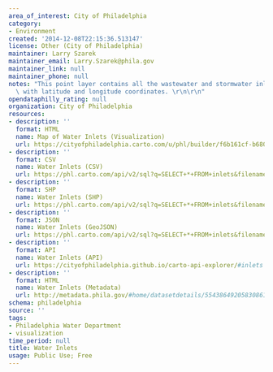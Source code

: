```yaml
---
area_of_interest: City of Philadelphia
category:
- Environment
created: '2014-12-08T22:15:36.513147'
license: Other (City of Philadelphia)
maintainer: Larry Szarek
maintainer_email: Larry.Szarek@phila.gov
maintainer_link: null
maintainer_phone: null
notes: "This point layer contains all the wastewater and stormwater inlets in Philadelphia\
  \ with latitude and longitude coordinates. \r\n\r\n"
opendataphilly_rating: null
organization: City of Philadelphia
resources:
- description: ''
  format: HTML
  name: Map of Water Inlets (Visualization)
  url: https://cityofphiladelphia.carto.com/u/phl/builder/f6b161cf-b680-4dcd-b1f1-6d6472a2d436/embed
- description: ''
  format: CSV
  name: Water Inlets (CSV)
  url: https://phl.carto.com/api/v2/sql?q=SELECT+*+FROM+inlets&filename=inlets&format=csv&skipfields=cartodb_id,the_geom,the_geom_webmercator
- description: ''
  format: SHP
  name: Water Inlets (SHP)
  url: https://phl.carto.com/api/v2/sql?q=SELECT+*+FROM+inlets&filename=inlets&format=shp&skipfields=cartodb_id
- description: ''
  format: JSON
  name: Water Inlets (GeoJSON)
  url: https://phl.carto.com/api/v2/sql?q=SELECT+*+FROM+inlets&filename=inlets&format=geojson&skipfields=cartodb_id
- description: ''
  format: API
  name: Water Inlets (API)
  url: https://cityofphiladelphia.github.io/carto-api-explorer/#inlets
- description: ''
  format: HTML
  name: Water Inlets (Metadata)
  url: http://metadata.phila.gov/#home/datasetdetails/5543864920583086178c4e87/representationdetails/55438a889b989a05172d0d07/
schema: philadelphia
source: ''
tags:
- Philadelphia Water Department
- visualization
time_period: null
title: Water Inlets
usage: Public Use; Free
---
```

